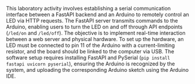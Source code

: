 This laboratory activity involves establishing a serial communication interface between a FastAPI backend and an Arduino to remotely control 
an LED via HTTP requests. The FastAPI server transmits commands to the Arduino, enabling users to turn the LED on and off through 
API endpoints (`/led/on` and `/led/off`). The objective is to implement real-time interaction between a web server and physical hardware. 
To set up the hardware, an LED must be connected to pin 11 of the Arduino with a current-limiting resistor, and the board should be linked 
to the computer via USB. The software setup requires installing FastAPI and PySerial (`pip install fastapi uvicorn pyserial`), ensuring the 
Arduino is recognized by the system, and uploading the corresponding Arduino sketch using the Arduino IDE.
